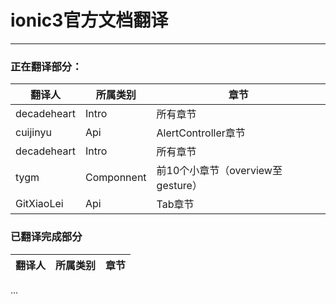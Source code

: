 # ionic3官方文档翻译 #

----------

### 正在翻译部分： ###
| 翻译人 | 所属类别 | 章节 |
|-----|------|-----|
| decadeheart | Intro | 所有章节 |
| cuijinyu | Api | AlertController章节 |
| decadeheart | Intro | 所有章节 |
| tygm | Componnent | 前10个小章节（overview至gesture） |
| GitXiaoLei | Api | Tab章节 |
### 已翻译完成部分 ###
| 翻译人 | 所属类别 | 章节 |
|-----|------|-----|
...